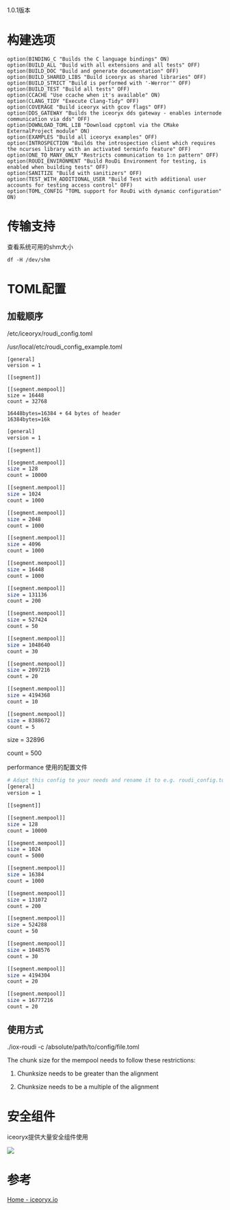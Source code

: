 1.0.1版本

# 构建选项

```text
option(BINDING_C "Builds the C language bindings" ON)
option(BUILD_ALL "Build with all extensions and all tests" OFF)
option(BUILD_DOC "Build and generate documentation" OFF)
option(BUILD_SHARED_LIBS "Build iceoryx as shared libraries" OFF)
option(BUILD_STRICT "Build is performed with '-Werror'" OFF)
option(BUILD_TEST "Build all tests" OFF)
option(CCACHE "Use ccache when it's available" ON)
option(CLANG_TIDY "Execute Clang-Tidy" OFF)
option(COVERAGE "Build iceoryx with gcov flags" OFF)
option(DDS_GATEWAY "Builds the iceoryx dds gateway - enables internode communication via dds" OFF)
option(DOWNLOAD_TOML_LIB "Download cpptoml via the CMake ExternalProject module" ON)
option(EXAMPLES "Build all iceoryx examples" OFF)
option(INTROSPECTION "Builds the introspection client which requires the ncurses library with an activated terminfo feature" OFF)
option(ONE_TO_MANY_ONLY "Restricts communication to 1:n pattern" OFF)
option(ROUDI_ENVIRONMENT "Build RouDi Environment for testing, is enabled when building tests" OFF)
option(SANITIZE "Build with sanitizers" OFF)
option(TEST_WITH_ADDITIONAL_USER "Build Test with additional user accounts for testing access control" OFF)
option(TOML_CONFIG "TOML support for RouDi with dynamic configuration" ON)

```

# 传输支持

查看系统可用的shm大小

```text
df -H /dev/shm
```

# TOML配置

## 加载顺序

/etc/iceoryx/roudi_config.toml

/usr/local/etc/roudi_config_example.toml

```text
[general]
version = 1

[[segment]]

[[segment.mempool]]
size = 16448
count = 32768

16448bytes=16384 + 64 bytes of header
16384bytes=16k

```

```bash
[general]
version = 1

[[segment]]

[[segment.mempool]]
size = 128
count = 10000

[[segment.mempool]]
size = 1024
count = 1000

[[segment.mempool]]
size = 2048
count = 1000

[[segment.mempool]]
size = 4096
count = 1000

[[segment.mempool]]
size = 16448
count = 1000

[[segment.mempool]]
size = 131136
count = 200

[[segment.mempool]]
size = 527424
count = 50

[[segment.mempool]]
size = 1048640
count = 30

[[segment.mempool]]
size = 2097216
count = 20

[[segment.mempool]]
size = 4194368
count = 10

[[segment.mempool]]
size = 8388672
count = 5
```

size = 32896

count = 500

performance 使用的配置文件

```bash
# Adapt this config to your needs and rename it to e.g. roudi_config.toml
[general]
version = 1

[[segment]]

[[segment.mempool]]
size = 128
count = 10000

[[segment.mempool]]
size = 1024
count = 5000

[[segment.mempool]]
size = 16384
count = 1000

[[segment.mempool]]
size = 131072
count = 200

[[segment.mempool]]
size = 524288
count = 50

[[segment.mempool]]
size = 1048576
count = 30

[[segment.mempool]]
size = 4194304
count = 20

[[segment.mempool]]
size = 16777216
count = 20


```

## 使用方式

./iox-roudi -c /absolute/path/to/config/file.toml

The chunk size for the mempool needs to follow these restrictions:

1. Chunksize needs to be greater than the alignment

1. Chunksize needs to be a multiple of the alignment

# 安全组件

iceoryx提供大量安全组件使用

![](https://tcs.teambition.net/storage/312h25f6df185c5881b4f1f6377f63a0254a?Signature=eyJhbGciOiJIUzI1NiIsInR5cCI6IkpXVCJ9.eyJBcHBJRCI6IjU5Mzc3MGZmODM5NjMyMDAyZTAzNThmMSIsIl9hcHBJZCI6IjU5Mzc3MGZmODM5NjMyMDAyZTAzNThmMSIsIl9vcmdhbml6YXRpb25JZCI6IiIsImV4cCI6MTY3MTc5NDg0NiwiaWF0IjoxNjcxMTkwMDQ2LCJyZXNvdXJjZSI6Ii9zdG9yYWdlLzMxMmgyNWY2ZGYxODVjNTg4MWI0ZjFmNjM3N2Y2M2EwMjU0YSJ9.wXMchb6qB3MZ7AkJxxHHwavsY0aWuCPh-DU20B6qCGk&download=image.png "")

# 参考

[Home - iceoryx.io](https://iceoryx.io/v1.0.1/)
